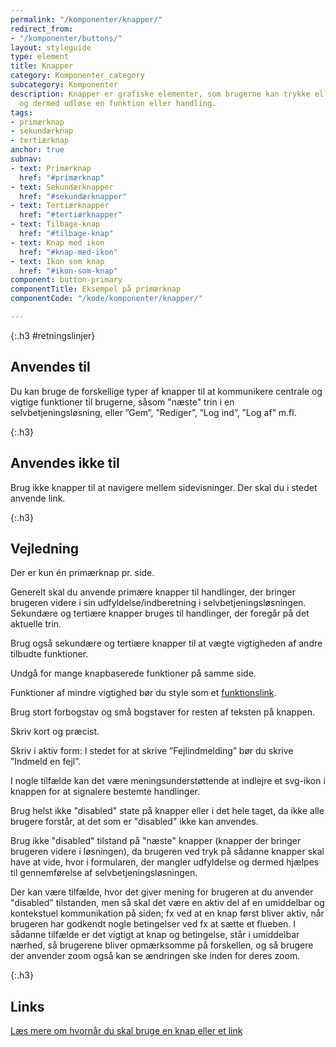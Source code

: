 ```yaml
---
permalink: "/komponenter/knapper/"
redirect_from:
- "/komponenter/buttons/"
layout: styleguide
type: element
title: Knapper
category: Komponenter_category
subcategory: Komponenter
description: Knapper er grafiske elementer, som brugerne kan trykke eller klikke på
  og dermed udløse en funktion eller handling.
tags:
- primærknap
- sekundærknap
- tertiærknap
anchor: true
subnav:
- text: Primærknap
  href: "#primærknap"
- text: Sekundærknapper
  href: "#sekundærknapper"
- text: Tertiærknapper
  href: "#tertiærknapper"
- text: Tilbage-knap
  href: "#tilbage-knap"
- text: Knap med ikon
  href: "#knap-med-ikon"
- text: Ikon som knap
  href: "#ikon-som-knap"
component: button-primary
componentTitle: Eksempel på primærknap
componentCode: "/kode/komponenter/knapper/"

---
```

{:.h3 #retningslinjer}
## Anvendes til

Du kan bruge de forskellige typer af knapper til at kommunikere centrale og vigtige funktioner til brugerne, såsom "næste" trin i en selvbetjeningsløsning, eller ”Gem”, ”Rediger”, ”Log ind”, ”Log af” m.fl.

{:.h3}
## Anvendes ikke til

Brug ikke knapper til at navigere mellem sidevisninger. Der skal du i stedet anvende link. 

{:.h3}
## Vejledning

Der er kun én primærknap pr. side. 

Generelt skal du anvende primære knapper til handlinger, der bringer brugeren videre i sin udfyldelse/indberetning i selvbetjeningsløsningen. Sekundære og tertiære knapper bruges til handlinger, der foregår på det aktuelle trin.

Brug også sekundære og tertiære knapper til at vægte vigtigheden af andre tilbudte funktioner.  

Undgå for mange knapbaserede funktioner på samme side.

Funktioner af mindre vigtighed bør du style som et <a href="/komponenter/funktionslink/">funktionslink</a>.

Brug stort forbogstav og små bogstaver for resten af teksten på knappen.

Skriv kort og præcist.

Skriv i aktiv form: I stedet for at skrive ”Fejlindmelding” bør du skrive ”Indmeld en fejl”.

I nogle tilfælde kan det være meningsunderstøttende at indlejre et svg-ikon i knappen for at signalere bestemte handlinger.

Brug helst ikke "disabled" state på knapper eller i det hele taget, da ikke alle brugere forstår, at det som er "disabled" ikke kan anvendes. 

Brug ikke "disabled" tilstand på "næste" knapper (knapper der bringer brugeren videre i løsningen), da brugeren ved tryk på sådanne knapper skal have at vide, hvor i formularen, der mangler udfyldelse og dermed hjælpes til gennemførelse af selvbetjeningsløsningen.

Der kan være tilfælde, hvor det giver mening for brugeren at du anvender "disabled" tilstanden, men så skal det være en aktiv del af en umiddelbar og kontekstuel kommunikation på siden; fx ved at en knap først bliver aktiv, når brugeren har godkendt nogle betingelser ved fx at sætte et flueben. I sådanne tilfælde er det vigtigt at knap og betingelse, står i umiddelbar nærhed, så brugerene bliver opmærksomme på forskellen, og så brugere der anvender zoom også kan se ændringen ske inden for deres zoom.   

{:.h3}
## Links

<a href="https://uxmovement.com/buttons/when-to-use-a-button-or-link/" class="icon-link">Læs mere om hvornår du skal bruge en knap eller et link<svg class="icon-svg" focusable="false" aria-hidden="true"><use xlink:href="#open-in-new"></use></svg></a>